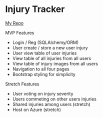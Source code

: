 # Injury Tracker

<a href="https://github.com/projects-and-algos-march-2020/injury_tracker/tree/master/project_solo">My Repo</a>

MVP Features

 - Login / Reg (SQLAlchemy/ORM)
 - User create / store a new user injury 
 - User view table of user injuries
 - View table of all injuries from all users
 - View table of injury images from all users
 - Navigation to all four pages
 - Bootstrap styling for simplicity 
 
 
Stretch Features

 - User voting on injury severity
 - Users commeting on other users injuries
 - Shared injuries among users (stretch)
 - Host on Azure (stretch)

